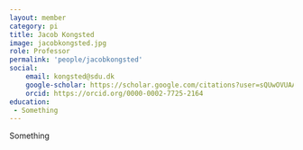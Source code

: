 ```yaml
---
layout: member
category: pi
title: Jacob Kongsted
image: jacobkongsted.jpg
role: Professor
permalink: 'people/jacobkongsted'
social:
    email: kongsted@sdu.dk
    google-scholar: https://scholar.google.com/citations?user=sQUwOVUAAAAJ&hl=en&oi=ao
    orcid: https://orcid.org/0000-0002-7725-2164
education:
 - Something
---
```


Something
